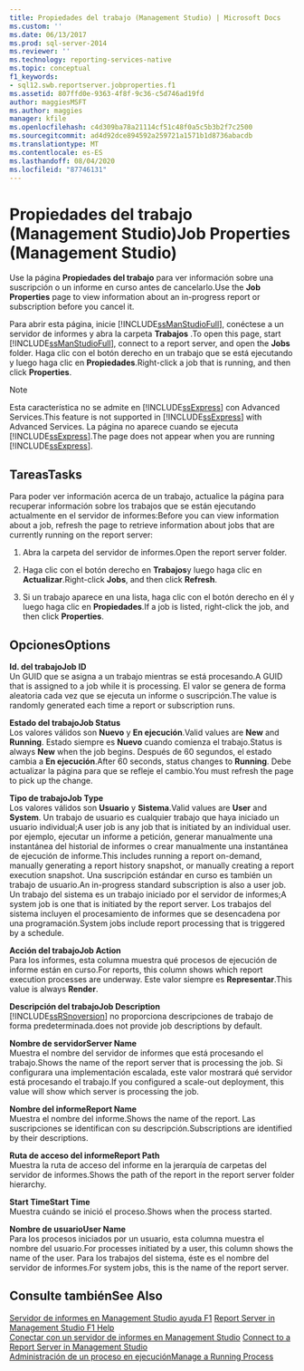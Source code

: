 ```yaml
---
title: Propiedades del trabajo (Management Studio) | Microsoft Docs
ms.custom: ''
ms.date: 06/13/2017
ms.prod: sql-server-2014
ms.reviewer: ''
ms.technology: reporting-services-native
ms.topic: conceptual
f1_keywords:
- sql12.swb.reportserver.jobproperties.f1
ms.assetid: 807ffd0e-9363-4f8f-9c36-c5d746ad19fd
author: maggiesMSFT
ms.author: maggies
manager: kfile
ms.openlocfilehash: c4d309ba78a21114cf51c48f0a5c5b3b2f7c2500
ms.sourcegitcommit: ad4d92dce894592a259721a1571b1d8736abacdb
ms.translationtype: MT
ms.contentlocale: es-ES
ms.lasthandoff: 08/04/2020
ms.locfileid: "87746131"
---
```

# <a name="job-properties-management-studio"></a><span data-ttu-id="5180f-102">Propiedades del trabajo (Management Studio)</span><span class="sxs-lookup"><span data-stu-id="5180f-102">Job Properties (Management Studio)</span></span>
  <span data-ttu-id="5180f-103">Use la página **Propiedades del trabajo** para ver información sobre una suscripción o un informe en curso antes de cancelarlo.</span><span class="sxs-lookup"><span data-stu-id="5180f-103">Use the **Job Properties** page to view information about an in-progress report or subscription before you cancel it.</span></span>  
  
 <span data-ttu-id="5180f-104">Para abrir esta página, inicie [!INCLUDE[ssManStudioFull](../../includes/ssmanstudiofull-md.md)], conéctese a un servidor de informes y abra la carpeta **Trabajos** .</span><span class="sxs-lookup"><span data-stu-id="5180f-104">To open this page, start [!INCLUDE[ssManStudioFull](../../includes/ssmanstudiofull-md.md)], connect to a report server, and open the **Jobs** folder.</span></span> <span data-ttu-id="5180f-105">Haga clic con el botón derecho en un trabajo que se está ejecutando y luego haga clic en **Propiedades**.</span><span class="sxs-lookup"><span data-stu-id="5180f-105">Right-click a job that is running, and then click **Properties**.</span></span>  
  
> [!NOTE]  
>  <span data-ttu-id="5180f-106">Esta característica no se admite en [!INCLUDE[ssExpress](../../includes/ssexpress-md.md)] con Advanced Services.</span><span class="sxs-lookup"><span data-stu-id="5180f-106">This feature is not supported in [!INCLUDE[ssExpress](../../includes/ssexpress-md.md)] with Advanced Services.</span></span> <span data-ttu-id="5180f-107">La página no aparece cuando se ejecuta [!INCLUDE[ssExpress](../../includes/ssexpress-md.md)].</span><span class="sxs-lookup"><span data-stu-id="5180f-107">The page does not appear when you are running [!INCLUDE[ssExpress](../../includes/ssexpress-md.md)].</span></span>  
  
## <a name="tasks"></a><span data-ttu-id="5180f-108">Tareas</span><span class="sxs-lookup"><span data-stu-id="5180f-108">Tasks</span></span>  
 <span data-ttu-id="5180f-109">Para poder ver información acerca de un trabajo, actualice la página para recuperar información sobre los trabajos que se están ejecutando actualmente en el servidor de informes:</span><span class="sxs-lookup"><span data-stu-id="5180f-109">Before you can view information about a job, refresh the page to retrieve information about jobs that are currently running on the report server:</span></span>  
  
1.  <span data-ttu-id="5180f-110">Abra la carpeta del servidor de informes.</span><span class="sxs-lookup"><span data-stu-id="5180f-110">Open the report server folder.</span></span>  
  
2.  <span data-ttu-id="5180f-111">Haga clic con el botón derecho en **Trabajos**y luego haga clic en **Actualizar**.</span><span class="sxs-lookup"><span data-stu-id="5180f-111">Right-click **Jobs**, and then click **Refresh**.</span></span>  
  
3.  <span data-ttu-id="5180f-112">Si un trabajo aparece en una lista, haga clic con el botón derecho en él y luego haga clic en **Propiedades**.</span><span class="sxs-lookup"><span data-stu-id="5180f-112">If a job is listed, right-click the job, and then click **Properties**.</span></span>  
  
## <a name="options"></a><span data-ttu-id="5180f-113">Opciones</span><span class="sxs-lookup"><span data-stu-id="5180f-113">Options</span></span>  
 <span data-ttu-id="5180f-114">**Id. del trabajo**</span><span class="sxs-lookup"><span data-stu-id="5180f-114">**Job ID**</span></span>  
 <span data-ttu-id="5180f-115">Un GUID que se asigna a un trabajo mientras se está procesando.</span><span class="sxs-lookup"><span data-stu-id="5180f-115">A GUID that is assigned to a job while it is processing.</span></span> <span data-ttu-id="5180f-116">El valor se genera de forma aleatoria cada vez que se ejecuta un informe o suscripción.</span><span class="sxs-lookup"><span data-stu-id="5180f-116">The value is randomly generated each time a report or subscription runs.</span></span>  
  
 <span data-ttu-id="5180f-117">**Estado del trabajo**</span><span class="sxs-lookup"><span data-stu-id="5180f-117">**Job Status**</span></span>  
 <span data-ttu-id="5180f-118">Los valores válidos son **Nuevo** y **En ejecución**.</span><span class="sxs-lookup"><span data-stu-id="5180f-118">Valid values are **New** and **Running**.</span></span> <span data-ttu-id="5180f-119">Estado siempre es **Nuevo** cuando comienza el trabajo.</span><span class="sxs-lookup"><span data-stu-id="5180f-119">Status is always **New** when the job begins.</span></span> <span data-ttu-id="5180f-120">Después de 60 segundos, el estado cambia a **En ejecución**.</span><span class="sxs-lookup"><span data-stu-id="5180f-120">After 60 seconds, status changes to **Running**.</span></span> <span data-ttu-id="5180f-121">Debe actualizar la página para que se refleje el cambio.</span><span class="sxs-lookup"><span data-stu-id="5180f-121">You must refresh the page to pick up the change.</span></span>  
  
 <span data-ttu-id="5180f-122">**Tipo de trabajo**</span><span class="sxs-lookup"><span data-stu-id="5180f-122">**Job Type**</span></span>  
 <span data-ttu-id="5180f-123">Los valores válidos son **Usuario** y **Sistema**.</span><span class="sxs-lookup"><span data-stu-id="5180f-123">Valid values are **User** and **System**.</span></span> <span data-ttu-id="5180f-124">Un trabajo de usuario es cualquier trabajo que haya iniciado un usuario individual;</span><span class="sxs-lookup"><span data-stu-id="5180f-124">A user job is any job that is initiated by an individual user.</span></span> <span data-ttu-id="5180f-125">por ejemplo, ejecutar un informe a petición, generar manualmente una instantánea del historial de informes o crear manualmente una instantánea de ejecución de informe.</span><span class="sxs-lookup"><span data-stu-id="5180f-125">This includes running a report on-demand, manually generating a report history snapshot, or manually creating a report execution snapshot.</span></span> <span data-ttu-id="5180f-126">Una suscripción estándar en curso es también un trabajo de usuario.</span><span class="sxs-lookup"><span data-stu-id="5180f-126">An in-progress standard subscription is also a user job.</span></span> <span data-ttu-id="5180f-127">Un trabajo del sistema es un trabajo iniciado por el servidor de informes;</span><span class="sxs-lookup"><span data-stu-id="5180f-127">A system job is one that is initiated by the report server.</span></span> <span data-ttu-id="5180f-128">Los trabajos del sistema incluyen el procesamiento de informes que se desencadena por una programación.</span><span class="sxs-lookup"><span data-stu-id="5180f-128">System jobs include report processing that is triggered by a schedule.</span></span>  
  
 <span data-ttu-id="5180f-129">**Acción del trabajo**</span><span class="sxs-lookup"><span data-stu-id="5180f-129">**Job Action**</span></span>  
 <span data-ttu-id="5180f-130">Para los informes, esta columna muestra qué procesos de ejecución de informe están en curso.</span><span class="sxs-lookup"><span data-stu-id="5180f-130">For reports, this column shows which report execution processes are underway.</span></span> <span data-ttu-id="5180f-131">Este valor siempre es **Representar**.</span><span class="sxs-lookup"><span data-stu-id="5180f-131">This value is always **Render**.</span></span>  
  
 <span data-ttu-id="5180f-132">**Descripción del trabajo**</span><span class="sxs-lookup"><span data-stu-id="5180f-132">**Job Description**</span></span>  
 [!INCLUDE[ssRSnoversion](../../includes/ssrsnoversion-md.md)] <span data-ttu-id="5180f-133">no proporciona descripciones de trabajo de forma predeterminada.</span><span class="sxs-lookup"><span data-stu-id="5180f-133">does not provide job descriptions by default.</span></span>  
  
 <span data-ttu-id="5180f-134">**Nombre de servidor**</span><span class="sxs-lookup"><span data-stu-id="5180f-134">**Server Name**</span></span>  
 <span data-ttu-id="5180f-135">Muestra el nombre del servidor de informes que está procesando el trabajo.</span><span class="sxs-lookup"><span data-stu-id="5180f-135">Shows the name of the report server that is processing the job.</span></span> <span data-ttu-id="5180f-136">Si configurara una implementación escalada, este valor mostrará qué servidor está procesando el trabajo.</span><span class="sxs-lookup"><span data-stu-id="5180f-136">If you configured a scale-out deployment, this value will show which server is processing the job.</span></span>  
  
 <span data-ttu-id="5180f-137">**Nombre del informe**</span><span class="sxs-lookup"><span data-stu-id="5180f-137">**Report Name**</span></span>  
 <span data-ttu-id="5180f-138">Muestra el nombre del informe.</span><span class="sxs-lookup"><span data-stu-id="5180f-138">Shows the name of the report.</span></span> <span data-ttu-id="5180f-139">Las suscripciones se identifican con su descripción.</span><span class="sxs-lookup"><span data-stu-id="5180f-139">Subscriptions are identified by their descriptions.</span></span>  
  
 <span data-ttu-id="5180f-140">**Ruta de acceso del informe**</span><span class="sxs-lookup"><span data-stu-id="5180f-140">**Report Path**</span></span>  
 <span data-ttu-id="5180f-141">Muestra la ruta de acceso del informe en la jerarquía de carpetas del servidor de informes.</span><span class="sxs-lookup"><span data-stu-id="5180f-141">Shows the path of the report in the report server folder hierarchy.</span></span>  
  
 <span data-ttu-id="5180f-142">**Start Time**</span><span class="sxs-lookup"><span data-stu-id="5180f-142">**Start Time**</span></span>  
 <span data-ttu-id="5180f-143">Muestra cuándo se inició el proceso.</span><span class="sxs-lookup"><span data-stu-id="5180f-143">Shows when the process started.</span></span>  
  
 <span data-ttu-id="5180f-144">**Nombre de usuario**</span><span class="sxs-lookup"><span data-stu-id="5180f-144">**User Name**</span></span>  
 <span data-ttu-id="5180f-145">Para los procesos iniciados por un usuario, esta columna muestra el nombre del usuario.</span><span class="sxs-lookup"><span data-stu-id="5180f-145">For processes initiated by a user, this column shows the name of the user.</span></span> <span data-ttu-id="5180f-146">Para los trabajos del sistema, éste es el nombre del servidor de informes.</span><span class="sxs-lookup"><span data-stu-id="5180f-146">For system jobs, this is the name of the report server.</span></span>  
  
## <a name="see-also"></a><span data-ttu-id="5180f-147">Consulte también</span><span class="sxs-lookup"><span data-stu-id="5180f-147">See Also</span></span>  
 <span data-ttu-id="5180f-148">[Servidor de informes en Management Studio ayuda F1](report-server-in-management-studio-f1-help.md) </span><span class="sxs-lookup"><span data-stu-id="5180f-148">[Report Server in Management Studio F1 Help](report-server-in-management-studio-f1-help.md) </span></span>  
 <span data-ttu-id="5180f-149">[Conectar con un servidor de informes en Management Studio](connect-to-a-report-server-in-management-studio.md) </span><span class="sxs-lookup"><span data-stu-id="5180f-149">[Connect to a Report Server in Management Studio](connect-to-a-report-server-in-management-studio.md) </span></span>  
 [<span data-ttu-id="5180f-150">Administración de un proceso en ejecución</span><span class="sxs-lookup"><span data-stu-id="5180f-150">Manage a Running Process</span></span>](../subscriptions/manage-a-running-process.md)  
  
  
